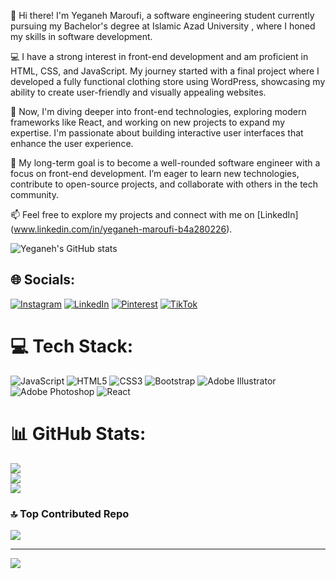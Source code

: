 👋 Hi there! I'm Yeganeh Maroufi, a software engineering student currently pursuing my Bachelor's degree at Islamic Azad University , where I honed my skills in software development.

💻 I have a strong interest in front-end development and am proficient in HTML, CSS, and JavaScript. My journey started with a final project where I developed a fully functional clothing store using WordPress, showcasing my ability to create user-friendly and visually appealing websites.

🚀 Now, I'm diving deeper into front-end technologies, exploring modern frameworks like React, and working on new projects to expand my expertise. I'm passionate about building interactive user interfaces that enhance the user experience.

🎯 My long-term goal is to become a well-rounded software engineer with a focus on front-end development. I’m eager to learn new technologies, contribute to open-source projects, and collaborate with others in the tech community.

📫 Feel free to explore my projects and connect with me on [LinkedIn] (www.linkedin.com/in/yeganeh-maroufi-b4a280226).

![Yeganeh's GitHub stats](https://github-readme-stats.vercel.app/api?username=YeganehMaroufi&show_icons=true&theme=radical)


## 🌐 Socials:
[![Instagram](https://img.shields.io/badge/Instagram-%23E4405F.svg?logo=Instagram&logoColor=white)](https://instagram.com/Yeganeh_mrf) [![LinkedIn](https://img.shields.io/badge/LinkedIn-%230077B5.svg?logo=linkedin&logoColor=white)](https://linkedin.com/in/www.linkedin.com/in/yeganeh-maroufi-b4a280226) [![Pinterest](https://img.shields.io/badge/Pinterest-%23E60023.svg?logo=Pinterest&logoColor=white)](https://pinterest.com/Yeganeh_Maroufi) [![TikTok](https://img.shields.io/badge/TikTok-%23000000.svg?logo=TikTok&logoColor=white)](https://tiktok.com/@yegane.mrf) 

# 💻 Tech Stack:
![JavaScript](https://img.shields.io/badge/javascript-%23323330.svg?style=for-the-badge&logo=javascript&logoColor=%23F7DF1E) ![HTML5](https://img.shields.io/badge/html5-%23E34F26.svg?style=for-the-badge&logo=html5&logoColor=white) ![CSS3](https://img.shields.io/badge/css3-%231572B6.svg?style=for-the-badge&logo=css3&logoColor=white) ![Bootstrap](https://img.shields.io/badge/bootstrap-%238511FA.svg?style=for-the-badge&logo=bootstrap&logoColor=white) ![Adobe Illustrator](https://img.shields.io/badge/adobe%20illustrator-%23FF9A00.svg?style=for-the-badge&logo=adobe%20illustrator&logoColor=white) ![Adobe Photoshop](https://img.shields.io/badge/adobe%20photoshop-%2331A8FF.svg?style=for-the-badge&logo=adobe%20photoshop&logoColor=white) ![React](https://img.shields.io/badge/react-%2320232a.svg?style=for-the-badge&logo=react&logoColor=%2361DAFB)
# 📊 GitHub Stats:
![](https://github-readme-stats.vercel.app/api?username=YeganehMaroufi&theme=dark&hide_border=false&include_all_commits=false&count_private=false)<br/>
![](https://github-readme-streak-stats.herokuapp.com/?user=YeganehMaroufi&theme=dark&hide_border=false)<br/>
![](https://github-readme-stats.vercel.app/api/top-langs/?username=YeganehMaroufi&theme=dark&hide_border=false&include_all_commits=false&count_private=false&layout=compact)

### 🔝 Top Contributed Repo
![](https://github-contributor-stats.vercel.app/api?username=YeganehMaroufi&limit=5&theme=dracula&combine_all_yearly_contributions=true)

---
[![](https://visitcount.itsvg.in/api?id=YeganehMaroufi&icon=2&color=6)](https://visitcount.itsvg.in)

<!-- Proudly created with GPRM ( https://gprm.itsvg.in ) -->
